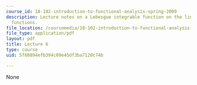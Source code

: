 ```yaml
---
course_id: 18-102-introduction-to-functional-analysis-spring-2009
description: Lecture notes on a Lebesgue integrable function on the line and null
  functions.
file_location: /coursemedia/18-102-introduction-to-functional-analysis-spring-2009/5f60894efb394c09e45df3ba7120c74b_MIT18_102s09_lec06.pdf
file_type: application/pdf
layout: pdf
title: Lecture 6
type: course
uid: 5f60894efb394c09e45df3ba7120c74b

---
```

None